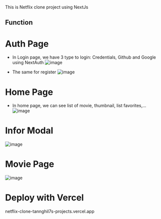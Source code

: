 This is Netflix clone project using NextJs

## Function
# Auth Page

 + In Login page, we have 3 type to login: Credentials, Github and Google using NextAuth
![image](https://github.com/tannghi7/Netflix-Clone/assets/152240588/f1287ebe-15cc-425b-9cf8-e7bead19d2a0)

 + The same for register
![image](https://github.com/tannghi7/Netflix-Clone/assets/152240588/086a770a-e840-4a93-98c7-65036298e4dd)

# Home Page
 + In home page, we can see list of movie, thumbnail, list favorites,...
![image](https://github.com/tannghi7/Netflix-Clone/assets/152240588/f5d650df-7a7a-4bb1-8067-d79009f24387)

# Infor Modal
![image](https://github.com/tannghi7/Netflix-Clone/assets/152240588/c7c7dd6e-8df1-471b-8433-87f8ee07c5cf)

# Movie Page
![image](https://github.com/tannghi7/Netflix-Clone/assets/152240588/2ad38551-e193-42f5-935b-c50bcbc65e38)

# Deploy with Vercel 
netflix-clone-tannghil7s-projects.vercel.app
